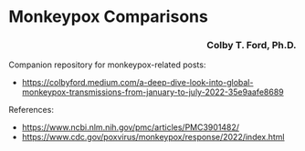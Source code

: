 # Monkeypox Comparisons

<h3 align="right">Colby T. Ford, Ph.D.</h3>


Companion repository for monkeypox-related posts:
- https://colbyford.medium.com/a-deep-dive-look-into-global-monkeypox-transmissions-from-january-to-july-2022-35e9aafe8689


References:
- https://www.ncbi.nlm.nih.gov/pmc/articles/PMC3901482/
- https://www.cdc.gov/poxvirus/monkeypox/response/2022/index.html
